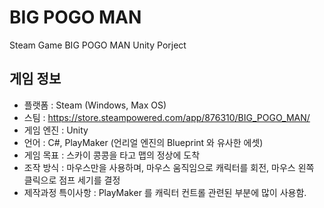 # BIG POGO MAN
Steam Game BIG POGO MAN Unity Porject

## 게임 정보
+ 플랫폼 : Steam (Windows, Max OS)
+ 스팀 : https://store.steampowered.com/app/876310/BIG_POGO_MAN/
+ 게임 엔진 : Unity
+ 언어 : C#, PlayMaker (언리얼 엔진의 Blueprint 와 유사한 에셋)
+ 게임 목표 : 스카이 콩콩을 타고 맵의 정상에 도착
+ 조작 방식 : 마우스만을 사용하며, 마우스 움직임으로 캐릭터를 회전,
             마우스 왼쪽 클릭으로 점프 세기를 결정
+ 제작과정 특이사항 : PlayMaker 를 캐릭터 컨트롤 관련된 부분에 많이 사용함.
